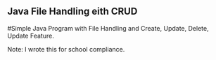 ## Java File Handling eith CRUD

#Simple Java Program with File Handling and Create, Update, Delete, Update Feature.

Note: I wrote this for school compliance.
